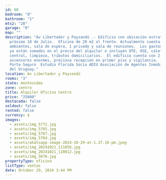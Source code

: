 ```yaml
---
id: 60
bedroom: "0"
bathroom: "1"
mts2: "28"
garage: "0"
map: ""
description: "Av Libertador y Paysandú .- Edificio con ubicación estratégica
  próximo 18 de Julio.  Oficina de 28 m2 al frente. Actualmente cuenta con 3
  ambientes, sala de espera, 1 privado y sala de reuniones.  Los gastos comunes
  ya están sumados en el precio del alquiler e incluyen UTE, OSE, calefacción
  central, limpieza, tributos domiciliarios.  El edificio cuenta con 2
  ascensores enormes, preciosa recepción en primer piso y vigilancia.  Garantía:
  Porto Seguro  Estudio Florida Socio ADIU Asociación de Agentes Inmobiliarios
  del Uruguay."
location: Av Libertador y Paysandú
rooms: "3"
state: montevideo
zone: centro
title: Alquiler Oficina Centro
price: "25000"
destacada: false
soldout: false
rented: false
currency: $
images:
  - assets/img_5772.jpg
  - assets/img_5765.jpg
  - assets/img_5767.jpg
  - assets/img_5764.jpg
  - assets/whatsapp-image-2024-10-29-at-1.37.16-pm.jpeg
  - assets/img_20241021_111056.jpg
  - assets/img_20241021_110812.jpg
  - assets/img_5676.jpg
propertyType: oficina
listType: ventas
date: October 29, 2024 3:44 PM
---
```

